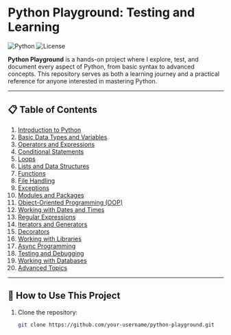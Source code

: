 # Python Playground: Testing and Learning

![Python](https://img.shields.io/badge/Python-3.x-blue?logo=python&logoColor=white)
![License](https://img.shields.io/badge/License-MIT-green)

**Python Playground** is a hands-on project where I explore, test, and document every aspect of Python, from basic syntax to advanced concepts. This repository serves as both a learning journey and a practical reference for anyone interested in mastering Python.

---

## 📋 Table of Contents

1. [Introduction to Python](#01-introduction-to-python)
2. [Basic Data Types and Variables](#02-basic-data-types-and-variables)
3. [Operators and Expressions](#03-operators-and-expressions)
4. [Conditional Statements](#04-conditional-statements)
5. [Loops](#05-loops)
6. [Lists and Data Structures](#06-lists-and-data-structures)
7. [Functions](#07-functions)
8. [File Handling](#08-file-handling)
9. [Exceptions](#09-exceptions)
10. [Modules and Packages](#10-modules-and-packages)
11. [Object-Oriented Programming (OOP)](#11-object-oriented-programming-oop)
12. [Working with Dates and Times](#12-working-with-dates-and-times)
13. [Regular Expressions](#13-regular-expressions)
14. [Iterators and Generators](#14-iterators-and-generators)
15. [Decorators](#15-decorators)
16. [Working with Libraries](#16-working-with-libraries)
17. [Async Programming](#17-async-programming)
18. [Testing and Debugging](#18-testing-and-debugging)
19. [Working with Databases](#19-working-with-databases)
20. [Advanced Topics](#20-advanced-topics)

---

## 🚀 How to Use This Project

1. Clone the repository:
   ```bash
   git clone https://github.com/your-username/python-playground.git
